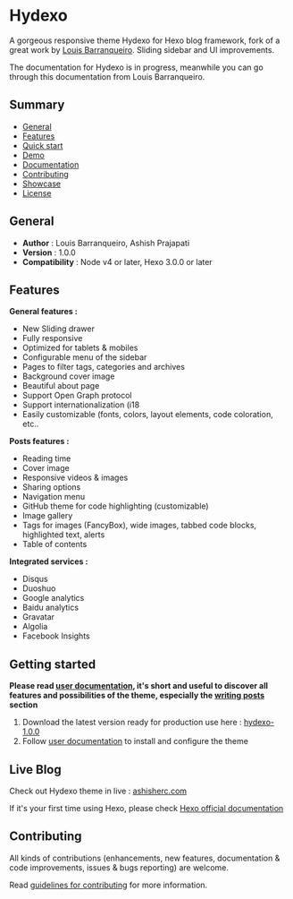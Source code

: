# Hydexo

A gorgeous responsive theme Hydexo for Hexo blog framework, fork of a great work by [Louis Barranqueiro](https://github.com/LouisBarranqueiro/hexo-theme-tranquilpeak). Sliding sidebar and UI improvements.

The documentation for Hydexo is in progress, meanwhile you can go through this documentation from Louis Barranqueiro.

## Summary ##

- [General](#general)
- [Features](#features)
- [Quick start](#quick-start)
- [Demo](#demo)
- [Documentation](#documentation)
- [Contributing](#contributing)
- [Showcase](#showcase)
- [License](#license)


## General ##

- **Author** : Louis Barranqueiro, Ashish Prajapati
- **Version** : 1.0.0
- **Compatibility** : Node v4 or later, Hexo 3.0.0 or later 

## Features ##

**General features :**

- New Sliding drawer
- Fully responsive
- Optimized for tablets & mobiles
- Configurable menu of the sidebar
- Pages to filter tags, categories and archives
- Background cover image
- Beautiful about page
- Support Open Graph protocol
- Support internationalization (i18
- Easily customizable (fonts, colors, layout elements, code coloration, etc..
  
**Posts features :**  

- Reading time
- Cover image
- Responsive videos & images
- Sharing options
- Navigation menu
- GitHub theme for code highlighting (customizable)
- Image gallery
- Tags for images (FancyBox), wide images, tabbed code blocks, highlighted text, alerts
- Table of contents  
  
**Integrated services :**  

- Disqus
- Duoshuo
- Google analytics
- Baidu analytics
- Gravatar
- Algolia
- Facebook Insights
 
## Getting started ##

**Please read [user documentation](https://github.com/ashisherc/hydexo/blob/master/docs/user.md), it's short and useful to discover all features and possibilities of the theme, especially the  [writing posts](https://github.com/ashisherc/hydexo/blob/master/docs/user.md#writing-posts) section**

1. Download the latest version ready for production use here : [hydexo-1.0.0](https://github.com/ashisherc/hydexo/archive/v1.0.0.zip)
2. Follow [user documentation](https://github.com/ashisherc/hydexo/blob/master/docs/user.md) to install and configure the theme

## Live Blog ##

Check out Hydexo theme in live : [ashisherc.com](https://ashisherc.com)

If it's your first time using Hexo, please check [Hexo official documentation](https://hexo.io/docs/)

## Contributing ##

All kinds of contributions (enhancements, new features, documentation & code improvements, issues & bugs reporting) are welcome.

Read [guidelines for contributing](https://github.com/ashisherc/hydexo/blob/master/.github/CONTRIBUTING.md) for more information.
